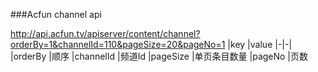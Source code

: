 ###Acfun channel api

http://api.acfun.tv/apiserver/content/channel?orderBy=1&channelId=110&pageSize=20&pageNo=1
|key		|value
|-|-|
|orderBy	|顺序
|channelId	|频道Id
|pageSize	|单页条目数量
|pageNo		|页数